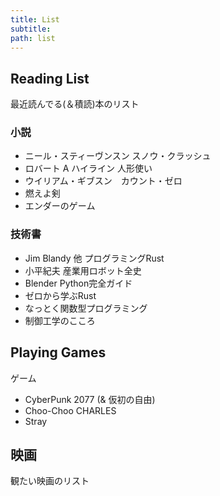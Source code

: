 ```yaml
---
title: List
subtitle: 
path: list
---
```


## Reading List

最近読んでる(＆積読)本のリスト

### 小説

- ニール・スティーヴンスン スノウ・クラッシュ
- ロバート A ハイライン 人形使い
- ウイリアム・ギブスン　カウント・ゼロ
- 燃えよ剣
- エンダーのゲーム

### 技術書

- Jim Blandy 他 プログラミングRust
- 小平紀夫 産業用ロボット全史
- Blender Python完全ガイド
- ゼロから学ぶRust
- なっとく関数型プログラミング
- 制御工学のこころ

## Playing Games

ゲーム

- CyberPunk 2077 (& 仮初の自由)
- Choo-Choo CHARLES
- Stray

## 映画

観たい映画のリスト



